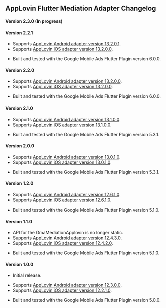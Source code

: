 ## AppLovin Flutter Mediation Adapter Changelog

#### Version 2.3.0 (In progress)

#### Version 2.2.1
- Supports [AppLovin Android adapter version 13.2.0.1](https://github.com/googleads/googleads-mobile-android-mediation/blob/main/ThirdPartyAdapters/applovin/CHANGELOG.md#version-13201).
- Supports [AppLovin iOS adapter version 13.2.0.0](https://github.com/googleads/googleads-mobile-ios-mediation/blob/main/adapters/AppLovin/CHANGELOG.md#version-13200).
* Built and tested with the Google Mobile Ads Flutter Plugin version 6.0.0.

#### Version 2.2.0
- Supports [AppLovin Android adapter version 13.2.0.0](https://github.com/googleads/googleads-mobile-android-mediation/blob/main/ThirdPartyAdapters/applovin/CHANGELOG.md#version-13200).
- Supports [AppLovin iOS adapter version 13.2.0.0](https://github.com/googleads/googleads-mobile-ios-mediation/blob/main/adapters/AppLovin/CHANGELOG.md#version-13200).
* Built and tested with the Google Mobile Ads Flutter Plugin version 6.0.0.

#### Version 2.1.0
- Supports [AppLovin Android adapter version 13.1.0.0](https://github.com/googleads/googleads-mobile-android-mediation/blob/main/ThirdPartyAdapters/applovin/CHANGELOG.md#version-13100).
- Supports [AppLovin iOS adapter version 13.1.0.0](https://github.com/googleads/googleads-mobile-ios-mediation/blob/main/adapters/AppLovin/CHANGELOG.md#version-13100).
* Built and tested with the Google Mobile Ads Flutter Plugin version 5.3.1.

#### Version 2.0.0
- Supports [AppLovin Android adapter version 13.0.1.0](https://github.com/googleads/googleads-mobile-android-mediation/blob/main/ThirdPartyAdapters/applovin/CHANGELOG.md#version-13010).
- Supports [AppLovin iOS adapter version 13.0.1.0](https://github.com/googleads/googleads-mobile-ios-mediation/blob/main/adapters/AppLovin/CHANGELOG.md#version-13010).
* Built and tested with the Google Mobile Ads Flutter Plugin version 5.3.1.

#### Version 1.2.0
- Supports [AppLovin Android adapter version 12.6.1.0](https://github.com/googleads/googleads-mobile-android-mediation/blob/main/ThirdPartyAdapters/applovin/CHANGELOG.md#version-12610).
- Supports [AppLovin iOS adapter version 12.6.1.0](https://github.com/googleads/googleads-mobile-ios-mediation/blob/main/adapters/AppLovin/CHANGELOG.md#version-12610).
* Built and tested with the Google Mobile Ads Flutter Plugin version 5.1.0.

#### Version 1.1.0
- API for the GmaMediationApplovin is no longer static.
- Supports [AppLovin Android adapter version 12.4.3.0](https://github.com/googleads/googleads-mobile-android-mediation/blob/main/ThirdPartyAdapters/applovin/CHANGELOG.md#version-12430).
- Supports [AppLovin iOS adapter version 12.4.2.0](https://github.com/googleads/googleads-mobile-ios-mediation/blob/main/adapters/AppLovin/CHANGELOG.md#version-12420).
* Built and tested with the Google Mobile Ads Flutter Plugin version 5.1.0.

#### Version 1.0.0
* Initial release.
- Supports [AppLovin Android adapter version 12.3.0.0](https://github.com/googleads/googleads-mobile-android-mediation/blob/main/ThirdPartyAdapters/applovin/CHANGELOG.md#version-12300).
- Supports [AppLovin iOS adapter version 12.2.1.0](https://github.com/googleads/googleads-mobile-ios-mediation/blob/main/adapters/AppLovin/CHANGELOG.md#version-12210).
* Built and tested with the Google Mobile Ads Flutter Plugin version 5.0.0.
